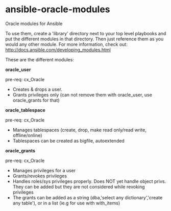 # ansible-oracle-modules
Oracle modules for Ansible


To use them, create a 'library' directory next to your top level playbooks and put the different modules in that directory. Then just reference them as you would any other module.
For more information, check out: http://docs.ansible.com/developing_modules.html

These are the different modules:

<b> oracle_user </b>

pre-req: cx_Oracle

 - Creates & drops a user. 
 - Grants privileges only (can not remove them with oracle_user, use oracle_grants for that)

<b> oracle_tablespace </b>

pre-req: cx_Oracle

 - Manages tablespaces (create, drop, make read only/read write, offline/online)
 - Tablespaces can be created as bigfile, autoextended


<b> oracle_grants </b>

pre-req: cx_Oracle

 - Manages privileges for a user
 - Grants/revokes privileges
 - Handles roles/sys privileges properly. Does NOT yet handle object privs. They can be added but they are not considered while revoking privileges
 - The grants can be added as a string (dba,'select any dictionary','create any table'), or in a list (ie.g for use with with_items)

